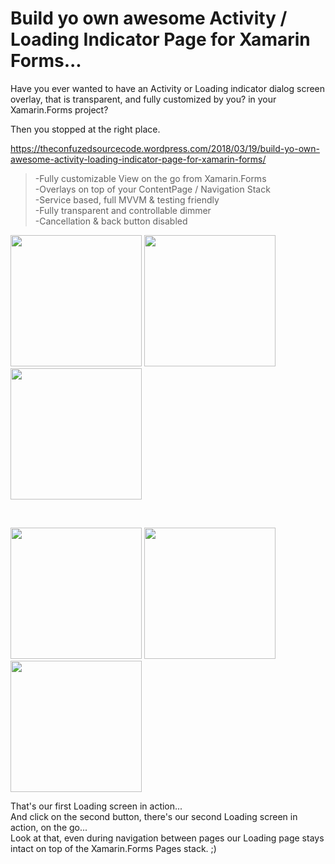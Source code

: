 Build yo own awesome Activity / Loading Indicator Page for Xamarin Forms...
==============

Have you ever wanted to have an Activity or Loading indicator dialog screen overlay, that is transparent, and fully customized by you? in your Xamarin.Forms project?

Then you stopped at the right place.

https://theconfuzedsourcecode.wordpress.com/2018/03/19/build-yo-own-awesome-activity-loading-indicator-page-for-xamarin-forms/

>-Fully customizable View on the go from Xamarin.Forms<br />
>-Overlays on top of your ContentPage / Navigation Stack<br />
>-Service based, full MVVM & testing friendly<br />
>-Fully transparent and controllable dimmer<br />
>-Cancellation & back button disabled<br />

<img src="https://github.com/UdaraAlwis/Xamarin-Playground/raw/master/XFLoadingPageService/screenshots/ios preview 1.gif"  width="210" /> <img src="https://github.com/UdaraAlwis/Xamarin-Playground/raw/master/XFLoadingPageService/screenshots/ios preview 2.gif"  width="210" /> <img src="https://github.com/UdaraAlwis/Xamarin-Playground/raw/master/XFLoadingPageService/screenshots/ios preview 3.gif"  width="210" />

<br />

<img src="https://github.com/UdaraAlwis/Xamarin-Playground/raw/master/XFLoadingPageService/screenshots/android preview 1.gif"  width="210" /> <img src="https://github.com/UdaraAlwis/Xamarin-Playground/raw/master/XFLoadingPageService/screenshots/android preview 2.gif"  width="210" /> <img src="https://github.com/UdaraAlwis/Xamarin-Playground/raw/master/XFLoadingPageService/screenshots/android preview 3.gif"  width="210" />

That's our first Loading screen in action...<br />
And click on the second button, there's our second Loading screen in action, on the go...<br />
Look at that, even during navigation between pages our Loading page stays intact on top of the Xamarin.Forms Pages stack. ;)<br />

